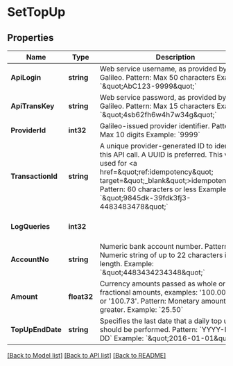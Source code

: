 # SetTopUp

## Properties
Name | Type | Description | Notes
------------ | ------------- | ------------- | -------------
**ApiLogin** | **string** | Web service username, as provided by Galileo. Pattern: Max 50 characters Example: &#x60;\&quot;AbC123-9999\&quot;&#x60; | [optional] [default to null]
**ApiTransKey** | **string** | Web service password, as provided by Galileo. Pattern: Max 15 characters Example: &#x60;\&quot;4sb62fh6w4h7w34g\&quot;&#x60; | [optional] [default to null]
**ProviderId** | **int32** | Galileo-issued provider identifier. Pattern: Max 10 digits Example: &#x60;9999&#x60; | [optional] [default to null]
**TransactionId** | **string** | A unique provider-generated ID to identify this API call. A UUID is preferred. This value is used for &lt;a href&#x3D;\&quot;ref:idempotency\&quot; target&#x3D;\&quot;_blank\&quot;&gt;idempotency&lt;/a&gt;. Pattern: 60 characters or less Example: &#x60;\&quot;9845dk-39fdk3fj3-4483483478\&quot;&#x60; | [default to null]
**LogQueries** | **int32** |  | [optional] [default to LOG_QUERIES.0_]
**AccountNo** | **string** | Numeric bank account number. Pattern: Numeric string of up to 22 characters in length. Example: &#x60;\&quot;4483434234348\&quot;&#x60; | [default to null]
**Amount** | **float32** | Currency amounts passed as whole or fractional amounts, examples: &#x27;100.00&#x27;, &#x27;100&#x27;, or &#x27;100.73&#x27;.  Pattern: Monetary amount 0 or greater. Example: &#x60;25.50&#x60; | [default to null]
**TopUpEndDate** | **string** | Specifies the last date that a daily top up should be performed. Pattern: &#x60;YYYY-MM-DD&#x60; Example: &#x60;\&quot;2016-01-01\&quot;&#x60; | [default to null]

[[Back to Model list]](../README.md#documentation-for-models) [[Back to API list]](../README.md#documentation-for-api-endpoints) [[Back to README]](../README.md)


